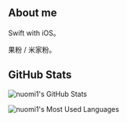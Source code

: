 ## About me

Swift with iOS。

果粉 / 米家粉。

## GitHub Stats

![nuomi1's GitHub Stats](https://github-readme-stats.vercel.app/api?username=nuomi1&show_icons=true&layout=compact)

![nuomi1's Most Used Languages](https://github-readme-stats.vercel.app/api/top-langs/?username=nuomi1&exclude_repo=nuomi1.github.io&&layout=compact)

